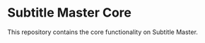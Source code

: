 Subtitle Master Core
====================

This repository contains the core functionality on Subtitle Master.
